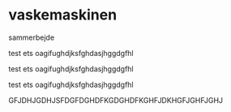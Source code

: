 # vaskemaskinen
sammerbejde

test ets oagifughdjksfghdasjhggdgfhl

test ets oagifughdjksfghdasjhggdgfhl


test ets oagifughdjksfghdasjhggdgfhl


GFJDHJGDHJSFDGFDGHDFKGDGHDFKGHFJDKHGFJGHFJGHJ	